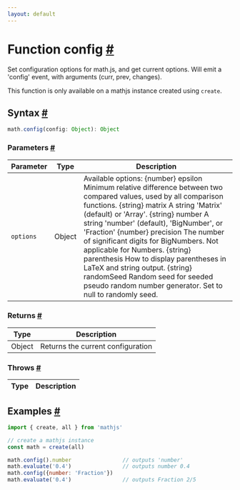 ```yaml
---
layout: default
---
```


<!-- Note: This file is automatically generated from source code comments. Changes made in this file will be overridden. -->

<h1 id="function-config">Function config <a href="#function-config" title="Permalink">#</a></h1>

Set configuration options for math.js, and get current options.
Will emit a 'config' event, with arguments (curr, prev, changes).

This function is only available on a mathjs instance created using `create`.


<h2 id="syntax">Syntax <a href="#syntax" title="Permalink">#</a></h2>

```js
math.config(config: Object): Object
```

<h3 id="parameters">Parameters <a href="#parameters" title="Permalink">#</a></h3>

Parameter | Type | Description
--------- | ---- | -----------
`options` | Object | Available options: {number} epsilon Minimum relative difference between two compared values, used by all comparison functions. {string} matrix A string 'Matrix' (default) or 'Array'. {string} number A string 'number' (default), 'BigNumber', or 'Fraction' {number} precision The number of significant digits for BigNumbers. Not applicable for Numbers. {string} parenthesis How to display parentheses in LaTeX and string output. {string} randomSeed Random seed for seeded pseudo random number generator. Set to null to randomly seed.

<h3 id="returns">Returns <a href="#returns" title="Permalink">#</a></h3>

Type | Description
---- | -----------
Object | Returns the current configuration


<h3 id="throws">Throws <a href="#throws" title="Permalink">#</a></h3>

Type | Description
---- | -----------


<h2 id="examples">Examples <a href="#examples" title="Permalink">#</a></h2>

```js
import { create, all } from 'mathjs'

// create a mathjs instance
const math = create(all)

math.config().number                // outputs 'number'
math.evaluate('0.4')                // outputs number 0.4
math.config({number: 'Fraction'})
math.evaluate('0.4')                // outputs Fraction 2/5
```


